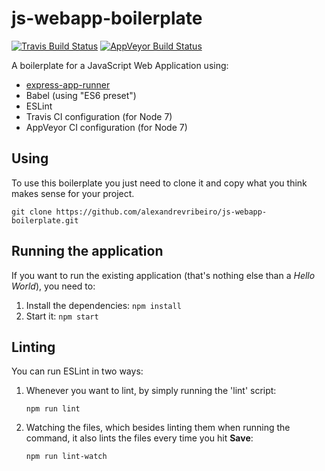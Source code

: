 # js-webapp-boilerplate

[![Travis Build Status][travis-image]][travis-url]
[![AppVeyor Build Status][appveyor-image]][appveyor-url]

A boilerplate for a JavaScript Web Application using:
* [express-app-runner][express-app-runner-url]
* Babel (using "ES6 preset")
* ESLint
* Travis CI configuration (for Node 7)
* AppVeyor CI configuration (for Node 7)

Using
---
To use this boilerplate you just need to clone it and copy what you think makes sense for your project.
    
    git clone https://github.com/alexandrevribeiro/js-webapp-boilerplate.git

Running the application
---
If you want to run the existing application (that's nothing else than a *Hello World*), you need to:
1. Install the dependencies: `npm install`
2. Start it: `npm start`

Linting
---
You can run ESLint in two ways:
1. Whenever you want to lint, by simply running the 'lint' script:    

    ```nodejs
    npm run lint
    ```
2. Watching the files, which besides linting them when running the command, it also lints the files every time you hit **Save**:

    ```nodejs
    npm run lint-watch
    ```

[express-app-runner-url]: https://npmjs.org/package/express-app-runner

[travis-url]: https://travis-ci.org/alexandrevribeiro/js-webapp-boilerplate
[travis-image]: https://img.shields.io/travis/alexandrevribeiro/js-webapp-boilerplate.svg?label=unix

[appveyor-url]: https://ci.appveyor.com/project/alexandrevribeiro/js-webapp-boilerplate
[appveyor-image]: https://img.shields.io/appveyor/ci/alexandrevribeiro/js-webapp-boilerplate.svg?label=windows